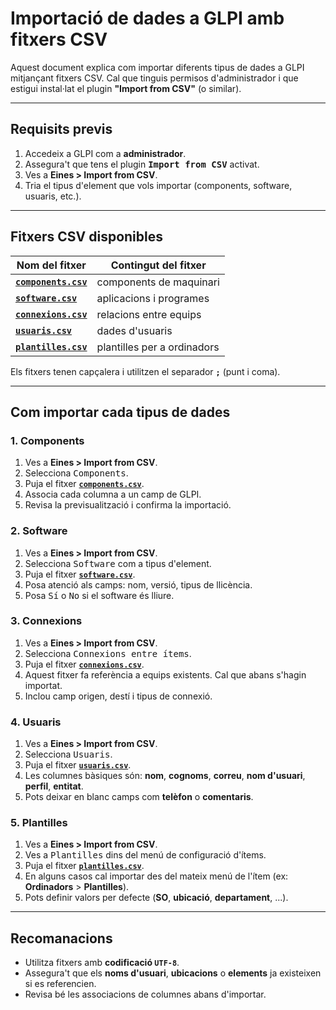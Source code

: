 # Importació de dades a GLPI amb fitxers CSV

Aquest document explica com importar diferents tipus de dades a GLPI mitjançant fitxers CSV. Cal que tinguis permisos d'administrador i que estigui instal·lat el plugin **"Import from CSV"** (o similar).

---

## Requisits previs

1. Accedeix a GLPI com a **administrador**.
2. Assegura't que tens el plugin **<kbd>Import from CSV</kbd>** activat.
3. Ves a **Eines > Import from CSV**.
4. Tria el tipus d'element que vols importar (components, software, usuaris, etc.).

---

## Fitxers CSV disponibles

|Nom del fitxer|Contingut del fitxer|
|-----|-----|
|[**`components.csv`**](./components.csv)|components de maquinari|
|[**`software.csv`**](./software.csv)|aplicacions i programes|
|[**`connexions.csv`**](./connexions.csv)|relacions entre equips|
|[**`usuaris.csv`**](./usuaris.csv)|dades d'usuaris|
|[**`plantilles.csv`**](./plantilles.csv)|plantilles per a ordinadors|

Els fitxers tenen capçalera i utilitzen el separador **`;`** (punt i coma).

---

## Com importar cada tipus de dades

### 1. Components

1. Ves a **Eines > Import from CSV**.
1. Selecciona <kbd>Components</kbd>.
1. Puja el fitxer [**`components.csv`**](./components.csv).
1. Associa cada columna a un camp de GLPI.
1. Revisa la previsualització i confirma la importació.

### 2. Software
1. Ves a **Eines > Import from CSV**.
1. Selecciona <kbd>Software</kbd> com a tipus d'element.
1. Puja el fitxer [**`software.csv`**](./software.csv).
1. Posa atenció als camps: nom, versió, tipus de llicència.
1. Posa <kbd>Sí</kbd> o <kbd>No</kbd> si el software és lliure.

### 3. Connexions

1. Ves a **Eines > Import from CSV**.
1. Selecciona <kbd>Connexions entre ítems</kbd>.
1. Puja el fitxer [**`connexions.csv`**](./connexions.csv).
2. Aquest fitxer fa referència a equips existents. Cal que abans s'hagin importat.
3. Inclou camp origen, destí i tipus de connexió.

### 4. Usuaris

1. Ves a **Eines > Import from CSV**.
1. Selecciona <kbd>Usuaris</kbd>.
1. Puja el fitxer [**`usuaris.csv`**](./usuaris.csv).
1. Les columnes bàsiques són: **nom**, **cognoms**, **correu**, **nom d'usuari**, **perfil**, **entitat**.
1. Pots deixar en blanc camps com **telèfon** o **comentaris**.

### 5. Plantilles

1. Ves a **Eines > Import from CSV**.
1. Ves a <kbd>Plantilles</kbd> dins del menú de configuració d'ítems.
1. Puja el fitxer [**`plantilles.csv`**](./plantilles.csv).
1. En alguns casos cal importar des del mateix menú de l'ítem (ex: **Ordinadors** > **Plantilles**).
1. Pots definir valors per defecte (**SO**, **ubicació**, **departament**, ...).

---

## Recomanacions

- Utilitza fitxers amb **codificació `UTF-8`**.
- Assegura't que els **noms d'usuari**, **ubicacions** o **elements** ja existeixen si es referencien.
- Revisa bé les associacions de columnes abans d'importar.
